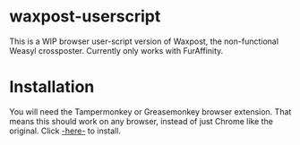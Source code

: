 # waxpost-userscript
This is a WIP browser user-script version of Waxpost, the non-functional Weasyl crossposter. Currently only works with FurAffinity. 


# Installation
You will need the Tampermonkey or Greasemonkey browser extension. That means this should work on any browser, instead of just Chrome like the original.
Click [-here-](https://github.com/warpKaiba/waxpost-userscript/raw/main/weasyl-crossposter.user.js) to install.
